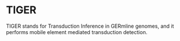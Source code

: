# TIGER
TIGER stands for Transduction Inference in GERmline genomes,  and it performs mobile element mediated transduction detection.
